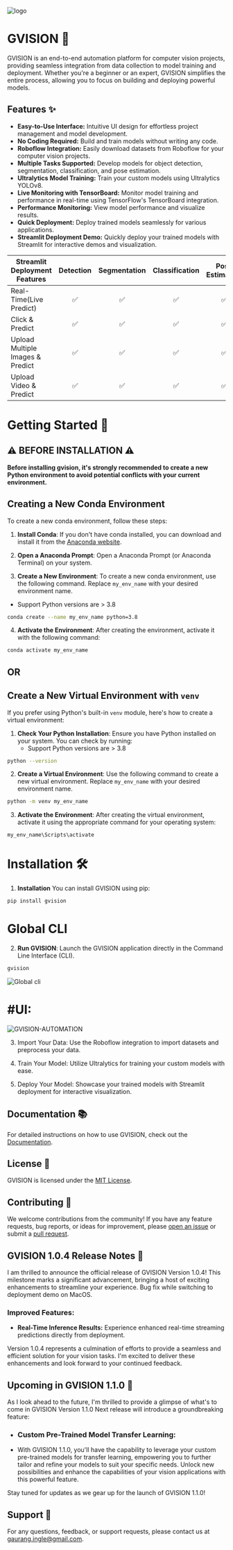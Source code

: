 
![logo](https://raw.githubusercontent.com/gaurang157/gvision/main/logo.png)
# GVISION 🚀
GVISION is an end-to-end automation platform for computer vision projects, providing seamless integration from data collection to model training and deployment. Whether you're a beginner or an expert, GVISION simplifies the entire process, allowing you to focus on building and deploying powerful models.

## Features ✨

- **Easy-to-Use Interface:** Intuitive UI design for effortless project management and model development.
- **No Coding Required:** Build and train models without writing any code.
- **Roboflow Integration:** Easily download datasets from Roboflow for your computer vision projects.
- **Multiple Tasks Supported:** Develop models for object detection, segmentation, classification, and pose estimation.
- **Ultralytics Model Training:** Train your custom models using Ultralytics YOLOv8.
- **Live Monitoring with TensorBoard:** Monitor model training and performance in real-time using TensorFlow's TensorBoard integration.
- **Performance Monitoring:** View model performance and visualize results.
- **Quick Deployment:** Deploy trained models seamlessly for various applications.
- **Streamlit Deployment Demo:** Quickly deploy your trained models with Streamlit for interactive demos and visualization.

| Streamlit Deployment Features | Detection | Segmentation | Classification | Pose Estimation |
| --- | :---: | :---: | :---: | :---: |
| Real-Time(Live Predict) | ✅ | ✅ | ✅ | ✅ |
| Click & Predict | ✅ | ✅ | ✅ | ✅ |
| Upload Multiple Images & Predict | ✅ | ✅ | ✅ | ✅ |
| Upload Video & Predict | ✅ | ✅ | ✅ | ✅ |

# Getting Started 🌟

## ⚠️ **BEFORE INSTALLATION** ⚠️

**Before installing gvision, it's strongly recommended to create a new Python environment to avoid potential conflicts with your current environment.**


## Creating a New Conda Environment

To create a new conda environment, follow these steps:

1. **Install Conda**:
   If you don't have conda installed, you can download and install it from the [Anaconda website](https://www.anaconda.com/products/distribution).

2. **Open a Anaconda Prompt**:
   Open a Anaconda Prompt (or Anaconda Terminal) on your system.

3. **Create a New Environment**:
   To create a new conda environment, use the following command. Replace `my_env_name` with your desired environment name.
- Support Python versions are > 3.8
```bash
conda create --name my_env_name python=3.8
```

4. **Activate the Environment**:
    After creating the environment, activate it with the following command:
```bash
conda activate my_env_name
```

## OR
## Create a New Virtual Environment with `venv`
If you prefer using Python's built-in `venv` module, here's how to create a virtual environment:

1. **Check Your Python Installation**:
   Ensure you have Python installed on your system. You can check by running:
   - Support Python versions are > 3.8
```bash
python --version
```

2. **Create a Virtual Environment**:
Use the following command to create a new virtual environment. Replace `my_env_name` with your desired environment name.
```bash
python -m venv my_env_name
```

3. **Activate the Environment**:
After creating the virtual environment, activate it using the appropriate command for your operating system:
```bash
my_env_name\Scripts\activate
```


# Installation 🛠️
1. **Installation**
You can install GVISION using pip:
```bash
pip install gvision
```
# Global CLI
2. **Run GVISION**: Launch the GVISION application directly in the Command Line Interface (CLI).
```bash
gvision
```
![Global cli](https://raw.githubusercontent.com/gaurang157/gvision/main/assets/cli.png)

# #UI:
![GVISION-AUTOMATION](https://raw.githubusercontent.com/gaurang157/gvision/main/assets/Screenshot%20(4733).png)

3. Import Your Data: Use the Roboflow integration to import datasets and preprocess your data.

4. Train Your Model: Utilize Ultralytics for training your custom models with ease.

5. Deploy Your Model: Showcase your trained models with Streamlit deployment for interactive visualization.

## Documentation 📚
For detailed instructions on how to use GVISION, check out the [Documentation](https://github.com/gaurang157/gvision#).

## License 📝
GVISION is licensed under the [MIT License](https://opensource.org/licenses/MIT).

## Contributing 🤝
We welcome contributions from the community! If you have any feature requests, bug reports, or ideas for improvement, please [open an issue](https://github.com/gaurang157/gvision/issues) or submit a [pull request](https://github.com/gaurang157/gvision/pulls).

## GVISION 1.0.4 Release Notes 🚀
I am thrilled to announce the official release of GVISION Version 1.0.4! This milestone marks a significant advancement, bringing a host of exciting enhancements to streamline your experience.
Bug fix while switching to deployment demo on MacOS.

### Improved Features:
- **Real-Time Inference Results:** Experience enhanced real-time streaming predictions directly from deployment.

Version 1.0.4 represents a culmination of efforts to provide a seamless and efficient solution for your vision tasks. I'm excited to deliver these enhancements and look forward to your continued feedback.

## Upcoming in GVISION 1.1.0 🚀
As I look ahead to the future, I'm thrilled to provide a glimpse of what's to come in GVISION Version 1.1.0 Next release will introduce a groundbreaking feature:

- ### Custom Pre-Trained Model Transfer Learning:
- With GVISION 1.1.0, you'll have the capability to leverage your custom pre-trained models for transfer learning, empowering you to further tailor and refine your models to suit your specific needs. Unlock new possibilities and enhance the capabilities of your vision applications with this powerful feature.

Stay tuned for updates as we gear up for the launch of GVISION 1.1.0!

## Support 💌
For any questions, feedback, or support requests, please contact us at gaurang.ingle@gmail.com.
